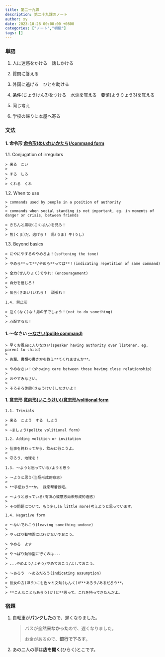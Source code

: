 ```yaml
---
title: 第二十九課
description: 第二十九課のノート
author: xy
date: 2023-10-28 00:00:00 +0800
categories: ["ノート","初級"]
tags: []
---
```


### 単語

1. 人に迷惑をかける　話しかける

1. 質問に答える

1. 外国に逃げる　ひとを助ける

1. 条件(じょうけん3)をつける　水泳を覚える　要領(ようりょう3)を覚える

1. 同じ考え

1. 学校の帰りに本屋へ寄る

### 文法

#### 1. **命令形** [命令形(めいれいかたち)/command form](https://www.tofugu.com/japanese-grammar/verb-command-form-ro/)

1.1. Conjugation of irregulars

    > 来る　こい
    >
    > する　しろ
    >
    > くれる　くれ

1.2. When to use
    
    > commands used by people in a position of authority
    >
    > commands when social standing is not important, eg. in moments of danger or crisis, between friends

    > きちんと黒板(こくばん)を見ろ！
    >
    > 熊(くま)だ、逃げろ！　馬(うま) 牛(うし)

1.3. Beyond basics

    > にやにやするのやめろよ！(softening the tone)
    >
    > やめろ**って**/やめろ**ってば**！(indicating repetition of same command)

    > 全力(ぜんりょく)でやれ！(encouragement)
    >
    > 自分を信じろ！
    >
    > 気合(きあい)いれろ！　頑張れ！

    1.4. 禁止形

    > 泣く(なく)な！男の子でしょう！(not to do something)
    >
    > 心配するな！

#### 1. **～なさい** [～なさい(polite command)](https://www.tofugu.com/japanese-grammar/verb-imperative-form-nasai/)

    > 早くお風呂に入りなさい(speaker having authority over listener, eg. parent to child)
    >
    > 先輩、書類の書き方を教え**てくれませんか**。

    > やめなさい！(showing care between those having close relationship)
    >
    > おやすみなさい。
    >
    > そろそろ休憩(きゅうけい)しなさいよ！

#### 1. **意志形** [意向形(いこうけい)/意志形/volitional form](https://www.tofugu.com/japanese-grammar/verb-volitional-form-you/)

    1.1. Trivials

    > 来る　こよう　する　しよう
    >
    > ~ましょう(polite volitional form)

    1.2. Adding volition or invitation

    > 仕事を終わってから、飲みに行こうよ。
    >
    > 守ろう、地球を！

    1.3. ～ようと思っている/ようと思う

    > ～ようと思う(当场形成的意志)
    >
    > **手伝おう**か。 我来帮着做吧。

    > ～ようと思っている(有决心或意志尚未形成的语感)
    >
    > その問題について、もう少し(a little more)考えようと思っています。
    
    1.4. Negative form
    
    > ～ないでおこう(leaving something undone)
    >
    > やっぱり動物園には行かないでおこう。

    > やめる　よす
    >
    > やっぱり動物園に行くのは...
    >
    > ...やめよう/よそう/やめておこう/よしておこう。

    > ～あろう　～あるだろう(indicating assumption)
    >
    > 彼女の方(ほう)にも色々と文句(もんく)が**あろう/あるだろう**。
    >
    > **こんなこともあろう(か)と**思って、これを持ってきたんだよ。



### 宿題

1. 自転車が**パンクした**ので、遅くなりました。

    > バスが全然**来なかった**ので、遅くなりました。
    >
    > お金があるので、**銀行で下ろす**。

1. あの二人の夢は**店を開く**(ひらく)とこです。
